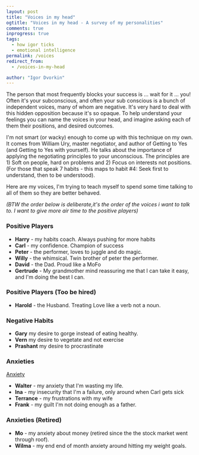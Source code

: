 ```yaml
---
layout: post
title: "Voices in my head"
ogtitle: "Voices in my head - A survey of my personalities"
comments: true
inprogress: true
tags:
  - how igor ticks
  - emotional intelligence
permalink: /voices
redirect_from:
  - /voices-in-my-head

author: "Igor Dvorkin"
---
```


The person that most frequently blocks your success is ... wait for it ... you! Often it's your subconscious, and often your sub conscious is a bunch of independent voices, many of whom are negative. It's very hard to deal with this hidden opposition because it's so opaque. To help understand your feelings you can name the voices in your head, and imagine asking each of them their positions, and desired outcomes.

I'm not smart (or wacky) enough to come up with this technique on my own. It comes from William Ury, master negotiator, and author of Getting to Yes (and Getting to Yes with yourself). He talks about the importance of applying the negotiating principles to your unconscious. The principles are 1) Soft on people, hard on problems and 2) Focus on interests not positions. (For those that speak 7 habits - this maps to habit #4: Seek first to understand, then to be understood).

Here are my voices, I'm trying to teach myself to spend some time talking to all of them so they are better behaved.

_(BTW the order below is deliberate,it's the order of the voices i want to talk to. I want to give more air time to the positive players)_

### Positive Players

- **Harry** - my habits coach. Always pushing for more habits
- **Carl** - my confidence. Champion of success
- **Peter** - the performer, loves to juggle and do magic.
- **Willy** - the whimsical. Twin brother of peter the performer.
- **David** - the Dad. Proud like a MoFo
- **Gertrude** - My grandmother mind reassuring me that I can take it easy, and I'm doing the best I can.

### Positive Players (Too be hired)

- **Harold** - the Husband. Treating Love like a verb not a noun.

### Negative Habits

- **Gary** my desire to gorge instead of eating healthy.
- **Vern** my desire to vegetate and not exercise
- **Prashant** my desire to procrastinate

### Anxieties

[Anxiety](/anxiety)

- **Walter** - my anxiety that I'm wasting my life.
- **Ina** - my insecurity that I'm a failure, only around when Carl gets sick
- **Terrance** - my frustrations with my wife
- **Frank** - my guilt I'm not doing enough as a father.

### Anxieties (Retired)

- **Mo** - my anxiety about money (retired since the the stock market went through roof).
- **Wilma** - my end end of month anxiety around hitting my weight goals.

<orbit-reviewarea color="cyan">
    <orbit-prompt
    question="Who is the voice of Habit?"
    answer="Harry"
    />
    <orbit-prompt
    question="Who is Carl?"
    answer="The voice of my condfidence"
    />
</orbit-reviewarea>
